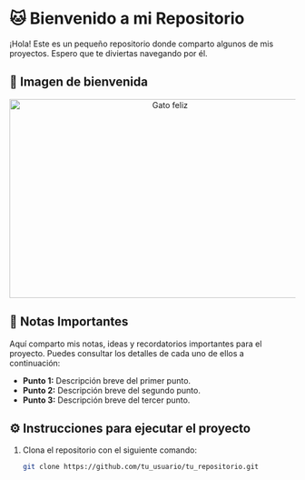 # 🐱 Bienvenido a mi Repositorio

¡Hola! Este es un pequeño repositorio donde comparto algunos de mis proyectos. Espero que te diviertas navegando por él.

## 📸 Imagen de bienvenida

<p align="center">
  <img src="https://www.tiendanimal.es/articulos/wp-content/uploads/2014/05/%C2%BFC%C3%B3mo-tener-gatos-m%C3%A1s-felices_-1200x900.jpg" alt="Gato feliz" width="550" height="350" />
</p>

## 📝 Notas Importantes

Aquí comparto mis notas, ideas y recordatorios importantes para el proyecto. Puedes consultar los detalles de cada uno de ellos a continuación:

- **Punto 1:** Descripción breve del primer punto.
- **Punto 2:** Descripción breve del segundo punto.
- **Punto 3:** Descripción breve del tercer punto.

## ⚙️ Instrucciones para ejecutar el proyecto

1. Clona el repositorio con el siguiente comando:
   ```bash
   git clone https://github.com/tu_usuario/tu_repositorio.git
